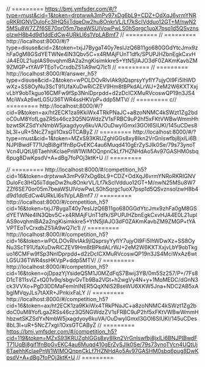 // =========
https://bmj.ymfsder.com/#/?type=must&cid=1&token=drptwwA3mPv97xDg6bL9+CDZ+OdXqJ6vrmYNRoRKRIGNVDuloFc3IHQ5iiTdqeDw2hu8OnkrVL/Lf7kScIVdduo12GT+M/nwN25MSu8W7ZZf6SE70or05m7beaWSUIVowPwLS0hSqrgc1uoX7psp1d5QSvznsolzwH8b4d9d1ddEdCw4URkLl6s1VpLABmf7
// =========
// =========
http://localhost:8000/#/?type=disuse&cid=2&token=txjJ7BygaT40y7esIJzQ6B11go680GGdYtcJmx9zhFa0gM8GSdYETWNe4IN3Qbv5C+x4RMAjFUnT1dfk/SPUPJHZbnEgkCxvHJA4E0L21uplAS9ovqhmlBA2a2ngKisimkkre5+YtN5jIAJO3dF0ZAKmKavbZM9ZMGP+tYAVPTEoTvCrxdbZ51iA9wQ7lc1l
// =========
// =========
http://localhost:8000/#/answer_h5?type=disuse&cid=2&token=wPOLDOvRlvIAk9jlQsprsyYyfIY7ujyOl9Fi5IhWDwXz+SS8OyNu3ScT91UfaXuDwRiCZEV9Hm8tBPkdALrWJ+2eM2W6KXTXxjvLbY9obTkguo16CMFw9fSp3NnlDprpdd+d2zDcICXMuRVcoswQP19n3JS4MciWxAz6wtLG5U36TWR4ssHKVpP+ddp5MTV/
// =========
c// =========
http://localhost:8000/#/?cid=9&token=ax/ht2ECK1za9KkiWx4TRkPNaJC+a8zoNNMC4kSWzt1Zg2bdoC0uM8YofLgaZRSs46cz3Q5NGWdzZV1sFRBC9uP2hf5xFKtVWBwWmmHhbzwtSKZSdYxNmbW5jxagdyoy6kuVA/OuDwyIGmxI3GOI6SIUKl/145uCDes8bL3I+uR+5NcZ7xgii1OxsGTCAByZ
// =========
http://localhost:8000/#/?type=must&cid=1&token=MZxS93KRUZghlGGs8xy8Ikn2VrGnIswfbj8jxlLi6BNJPIBwdFT71UqBi8gif1fnBpGvEKC4au6Muqd410gErZySJIk0Se/79s73ynoTVcn4UQtUj6TaehhKclaePnW1WlMOQnpnCkLf7HZNHdAo5Av97GASHM0sbq6pug8DwKpsdV+A+dBg7foPOj3ktK+U
// =========


// =========
http://localhost:8000/#/competition_h5?cid=16&token=drptwwA3mPv97xDg6bL9+CDZ+OdXqJ6vrmYNRoRKRIGNVDuloFc3IHQ5iiTdqeDw2hu8OnkrVL/Lf7kScIVdduo12GT+M/nwN25MSu8W7ZZf6SE70or05m7beaWSUIVowPwLS0hSqrgc1uoX7psp1d5QSvznsolzwH8b4d9d1ddEdCw4URkLl6s1VpLABmf7
// =========
http://localhost:8000/#/competition_h5?cid=16&token=txjJ7BygaT40y7esIJzQ6B11go680GGdYtcJmx9zhFa0gM8GSdYETWNe4IN3Qbv5C+x4RMAjFUnT1dfk/SPUPJHZbnEgkCxvHJA4E0L21uplAS9ovqhmlBA2a2ngKisimkkre5+YtN5jIAJO3dF0ZAKmKavbZM9ZMGP+tYAVPTEoTvCrxdbZ51iA9wQ7lc1l
// =========
http://localhost:8000/#/competition_h5?cid=16&token=wPOLDOvRlvIAk9jlQsprsyYyfIY7ujyOl9Fi5IhWDwXz+SS8OyNu3ScT91UfaXuDwRiCZEV9Hm8tBPkdALrWJ+2eM2W6KXTXxjvLbY9obTkguo16CMFw9fSp3NnlDprpdd+d2zDcICXMuRVcoswQP19n3JS4MciWxAz6wtLG5U36TWR4ssHKVpP+ddp5MTV/
// =========
http://localhost:8000/#/competition_h5?cid=16&token=ojDpazYjYsideQSM1J0MZdFqS7Bwij3YB/0m5Sz257/P+/7Fs8D1cT811svlZ+tQ01v9q/sbgvGvTb9Ba2VGt+h2wgVy4N+y+1MoMEDC/dGnN3ck3VVXo+PgD3DDMaFemInINER5QqXNIS2BseWU6XKW5Jna+NDC2AB5xAbgIMVqyJLs7tAXR+JPnkixFaLY
// =========
http://localhost:8000/#/competition_h5?cid=16&token=ax/ht2ECK1za9KkiWx4TRkPNaJC+a8zoNNMC4kSWzt1Zg2bdoC0uM8YofLgaZRSs46cz3Q5NGWdzZV1sFRBC9uP2hf5xFKtVWBwWmmHhbzwtSKZSdYxNmbW5jxagdyoy6kuVA/OuDwyIGmxI3GOI6SIUKl/145uCDes8bL3I+uR+5NcZ7xgii1OxsGTCAByZ
// =========
https://bmj.ymfsder.com/#/competition_h5?cid=119&token=MZxS93KRUZghlGGs8xy8Ikn2VrGnIswfbj8jxlLi6BNJPIBwdFT71UqBi8gif1fnBpGvEKC4au6Muqd410gErZySJIk0Se/79s73ynoTVcn4UQtUj6TaehhKclaePnW1WlMOQnpnCkLf7HZNHdAo5Av97GASHM0sbq6pug8DwKpsdV+A+dBg7foPOj3ktK+U
// =========
